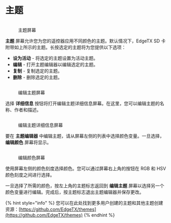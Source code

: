 # 主题

<figure><img src="//edgetx-static.zkl2333.com/themes.png" alt=""><figcaption><p>主题屏幕</p></figcaption></figure>

**主题** 屏幕允许您为您的遥控器应用不同颜色的主题。默认情况下，EdgeTX SD 卡附带如上所示的主题。长按选定的主题将为您提供以下选项：

* **设为活动** - 将选定的主题设置为活动主题。
* **编辑** - 打开主题编辑器以编辑选定的主题。
* **复制** - 复制选定的主题。
* **删除** - 删除选定的主题。

<figure><img src="//edgetx-static.zkl2333.com/themes2.png" alt=""><figcaption><p>编辑主题屏幕</p></figcaption></figure>

选择 **详细信息** 按钮将打开编辑主题详细信息屏幕。在这里，您可以编辑主题的名称、作者和描述。

<figure><img src="//edgetx-static.zkl2333.com/themes4.png" alt=""><figcaption><p>编辑主题详细信息屏幕</p></figcaption></figure>

要在 **主题编辑器** 中编辑主题，请从屏幕左侧的列表中选择颜色变量。一旦选择，**编辑颜色** 屏幕将显示。&#x20;

<figure><img src="//edgetx-static.zkl2333.com/themes3 (1).jpg" alt=""><figcaption><p>编辑颜色屏幕</p></figcaption></figure>

使用屏幕左侧的颜色刻度选择颜色。您可以通过屏幕右上角的按钮在 RGB 和 HSV 颜色刻度之间进行选择。&#x20;

一旦选择了所需的颜色，按左上角的主题标志返回到 **编辑主题** 屏幕以选择另一个颜色变量进行编辑。完成后，按主题标志退出主题编辑器并保存更改。

{% hint style="info" %}
您可以在此处找到更多用户创建的主题和其他主题创建资源：[https://github.com/EdgeTX/themes](https://github.com/EdgeTX/themes)
{% endhint %}